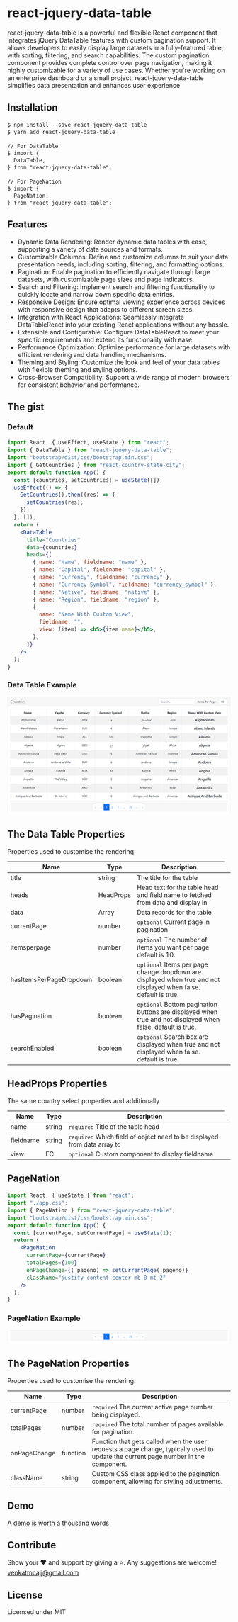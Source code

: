# react-jquery-data-table

react-jquery-data-table is a powerful and flexible React component that integrates jQuery DataTable features with custom pagination support. It allows developers to easily display large datasets in a fully-featured table, with sorting, filtering, and search capabilities. The custom pagination component provides complete control over page navigation, making it highly customizable for a variety of use cases. Whether you're working on an enterprise dashboard or a small project, react-jquery-data-table simplifies data presentation and enhances user experience

## Installation

```
$ npm install --save react-jquery-data-table
$ yarn add react-jquery-data-table

// For DataTable
$ import {
  DataTable,
} from "react-jquery-data-table";

// For PageNation
$ import {
  PageNation,
} from "react-jquery-data-table";
```

## Features

- Dynamic Data Rendering: Render dynamic data tables with ease, supporting a variety of data sources and formats.
- Customizable Columns: Define and customize columns to suit your data presentation needs, including sorting, filtering, and formatting options.
- Pagination: Enable pagination to efficiently navigate through large datasets, with customizable page sizes and page indicators.
- Search and Filtering: Implement search and filtering functionality to quickly locate and narrow down specific data entries.
- Responsive Design: Ensure optimal viewing experience across devices with responsive design that adapts to different screen sizes.
- Integration with React Applications: Seamlessly integrate DataTableReact into your existing React applications without any hassle.
- Extensible and Configurable: Configure DataTableReact to meet your specific requirements and extend its functionality with ease.
- Performance Optimization: Optimize performance for large datasets with efficient rendering and data handling mechanisms.
- Theming and Styling: Customize the look and feel of your data tables with flexible theming and styling options.
- Cross-Browser Compatibility: Support a wide range of modern browsers for consistent behavior and performance.

## The gist

### Default

```jsx
import React, { useEffect, useState } from "react";
import { DataTable } from "react-jquery-data-table";
import "bootstrap/dist/css/bootstrap.min.css";
import { GetCountries } from "react-country-state-city";
export default function App() {
  const [countries, setCountries] = useState([]);
  useEffect(() => {
    GetCountries().then((res) => {
      setCountries(res);
    });
  }, []);
  return (
    <DataTable
      title="Countries"
      data={countries}
      heads={[
        { name: "Name", fieldname: "name" },
        { name: "Capital", fieldname: "capital" },
        { name: "Currency", fieldname: "currency" },
        { name: "Currency Symbol", fieldname: "currency_symbol" },
        { name: "Native", fieldname: "native" },
        { name: "Region", fieldname: "region" },
        {
          name: "Name With Custom View",
          fieldname: "",
          view: (item) => <h5>{item.name}</h5>,
        },
      ]}
    />
  );
}
```

### Data Table Example

<img src="https://raw.githubusercontent.com/venkatmcajj/data-table-react/master/example/src/example1.png" alt="React Data Table example screenshot"/>

## The Data Table Properties

Properties used to customise the rendering:

| Name                    | Type      | Description                                                                                                      |
| ----------------------- | --------- | ---------------------------------------------------------------------------------------------------------------- |
| title                   | string    | The title for the table                                                                                          |
| heads                   | HeadProps | Head text for the table head and field name to fetched from data and display in <td>                             |
| data                    | Array     | Data records for the table                                                                                       |
| currentPage             | number    | `optional` Current page in pagination                                                                            |
| itemsperpage            | number    | `optional` The number of items you want per page default is 10.                                                  |
| hasItemsPerPageDropdown | boolean   | `optional` Items per page change dropdown are displayed when true and not displayed when false. default is true. |
| hasPagination           | boolean   | `optional` Bottom pagination buttons are displayed when true and not displayed when false. default is true.      |
| searchEnabled           | boolean   | `optional` Search box are displayed when true and not displayed when false. default is true.                     |

## HeadProps Properties

The same country select properties and additionally

| Name      | Type   | Description                                                                   |
| --------- | ------ | ----------------------------------------------------------------------------- |
| name      | string | `required` Title of the table head                                            |
| fieldname | string | `required` Which field of object need to be displayed from data array to <td> |
| view      | FC     | `optional` Custom component to display fieldname                              |

## PageNation

```jsx
import React, { useState } from "react";
import "./app.css";
import { PageNation } from "react-jquery-data-table";
import "bootstrap/dist/css/bootstrap.min.css";
export default function App() {
  const [currentPage, setCurrentPage] = useState(1);
  return (
    <PageNation
      currentPage={currentPage}
      totalPages={100}
      onPageChange={(_pageno) => setCurrentPage(_pageno)}
      className="justify-content-center mb-0 mt-2"
    />
  );
}
```

### PageNation Example

<img src="https://raw.githubusercontent.com/venkatmcajj/data-table-react/master/example/src/example2.png" alt="React Data Table PageNation example screenshot"/>

## The PageNation Properties

Properties used to customise the rendering:

| Name         | Type     | Description                                                                                                                        |
| ------------ | -------- | ---------------------------------------------------------------------------------------------------------------------------------- |
| currentPage  | number   | `required` The current active page number being displayed.                                                                         |
| totalPages   | number   | `required` The total number of pages available for pagination.                                                                     |
| onPageChange | function | Function that gets called when the user requests a page change, typically used to update the current page number in the component. |
| className    | string   | Custom CSS class applied to the pagination component, allowing for styling adjustments.                                            |

## Demo

[A demo is worth a thousand words](https://venkatmcajj.github.io/data-table-react/example)

## Contribute

Show your ❤️ and support by giving a ⭐. Any suggestions are welcome! venkatmcajj@gmail.com

## License

Licensed under MIT
